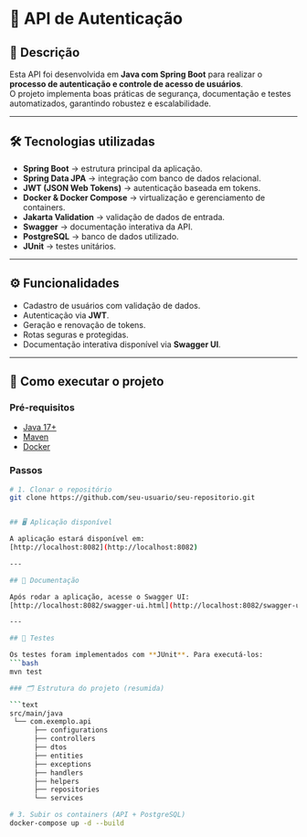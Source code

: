 # 🔐 API de Autenticação  

## 📌 Descrição  
Esta API foi desenvolvida em **Java com Spring Boot** para realizar o **processo de autenticação e controle de acesso de usuários**.  
O projeto implementa boas práticas de segurança, documentação e testes automatizados, garantindo robustez e escalabilidade.  

---

## 🛠️ Tecnologias utilizadas  
- **Spring Boot** → estrutura principal da aplicação.  
- **Spring Data JPA** → integração com banco de dados relacional.  
- **JWT (JSON Web Tokens)** → autenticação baseada em tokens.  
- **Docker & Docker Compose** → virtualização e gerenciamento de containers.  
- **Jakarta Validation** → validação de dados de entrada.  
- **Swagger** → documentação interativa da API.  
- **PostgreSQL** → banco de dados utilizado.  
- **JUnit** → testes unitários.  

---

## ⚙️ Funcionalidades  
- Cadastro de usuários com validação de dados.  
- Autenticação via **JWT**.  
- Geração e renovação de tokens.  
- Rotas seguras e protegidas.  
- Documentação interativa disponível via **Swagger UI**.  

---

## 🚀 Como executar o projeto  

### Pré-requisitos  
- [Java 17+](https://www.oracle.com/java/technologies/javase/jdk17-archive-downloads.html)  
- [Maven](https://maven.apache.org/)  
- [Docker](https://www.docker.com/)  

### Passos  
```bash
# 1. Clonar o repositório
git clone https://github.com/seu-usuario/seu-repositorio.git


## 🖥️ Aplicação disponível

A aplicação estará disponível em:  
[http://localhost:8082](http://localhost:8082)

---

## 📖 Documentação

Após rodar a aplicação, acesse o Swagger UI:  
[http://localhost:8082/swagger-ui.html](http://localhost:8082/swagger-ui.html)

---

## 🧪 Testes

Os testes foram implementados com **JUnit**. Para executá-los:  
```bash
mvn test

### 🗂️ Estrutura do projeto (resumida)

```text
src/main/java
 └── com.exemplo.api
      ├── configurations
      ├── controllers
      ├── dtos
      ├── entities
      ├── exceptions
      ├── handlers
      ├── helpers
      ├── repositories
      └── services

# 3. Subir os containers (API + PostgreSQL)
docker-compose up -d --build
